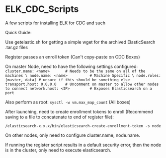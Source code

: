 # ELK_CDC_Scripts
A few scripts for installing ELK for CDC and such

Quick Guide:

Use getelastic.sh for getting a simple wget for the archived ElasticSearch .tar.gz files

Register passes an enroll token (Can't copy-paste on CDC Boxes)

On master Node, need to have the following settings configured:
`
cluster.name: <name>       # Needs to be the same on all of the machines \
node.name: <name>          # Machine Specific \
node.roles: [master, data] # unsure if this should be something else
transport.host: 0.0.0.0    # Uncomment on master to allow other nodes to connect
network.host: <IP>         # Exposes Elasticsearch on a port
`

Also perform as root: `sysctl -w vm.max_map_count` (All boxes)

After launching, need to create enrollment tokens to enroll (Recommend saving to a file to concatenate to end of register file):

`/elasticsearch-x.x.x/bin/elasticsearch-create-enrollment-token -s node`

On other nodes, only need to configure cluster.name, node.name.

If running the register script results in a default security error, then the node is in the cluster, only need to execute elasticsearch.

